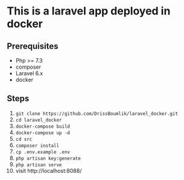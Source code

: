 # This is a laravel app deployed in docker

## Prerequisites
* Php >= 7.3
* composer
* Laravel 6.x
* docker

## Steps
1. `git clone https://github.com/DrissBoumlik/laravel_docker.git`
2. `cd laravel_docker`
3. `docker-compose build`
4. `docker-compose up -d`
5. `cd src`
6. `composer install`
7. `cp .env.example .env`
8. `php artisan key:generate`
9. `php artisan serve`
10. visit http://localhost:8088/